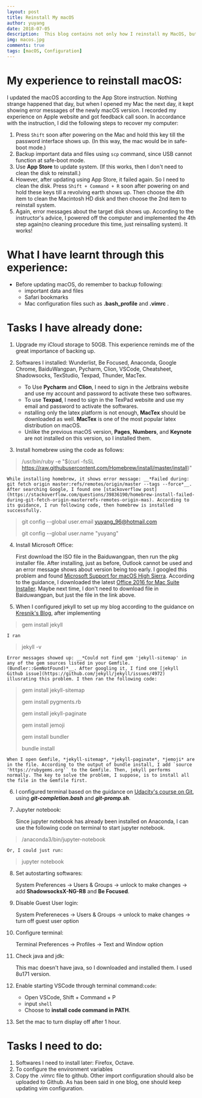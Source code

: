 ```yaml
---
layout: post
title: Reinstall My macOS
author: yuyang
date: 2018-07-05
description:  This blog contains not only how I reinstall my MacOS, but also what I have done to configure my computer.
img: macos.jpg
comments: true
tags: [macOS, Configuration]
---
```


# My experience to reinstall macOS:

I updated the macOS according to the App Store instruction. Nothing strange happened that day, but when I opened my Mac the next day, it kept showing error messages of the newly macOS version. I recorded my experience on Apple website and got feedback call soon. In accordance with the instruction, I did the following steps to recover my computer:

1.  Press `Shift` soon after powering on the Mac and hold this key till the password interface shows up. (In this way, the mac would be in safe-boot mode.)
2.  Backup important data and files using `scp` command, since USB cannot function at safe-boot mode.
3.  Use **App Store** to update system. (If this works, then I don't need to clean the disk to reinstall.)
4.  However, after updating using App Store, it failed again. So I need to clean the disk. Press `Shift + Command + R` soon after powering on and hold these keys till a revolving earth shows up. Then choose the 4th item to clean the Macintosh HD disk and then choose the 2nd item to reinstall system.
5.  Again, error messages about the target disk shows up. According to the instructor's advice, I powered off the computer and implemented the 4th step again(no cleaning procedure this time, just reinsalling system). It works!

# What I have learnt through this experience:

+   Before updating macOS, do remember to backup following:
    +   important data and files
    +   Safari bookmarks
    +   Mac configuration files such as **.bash_profile** and **.vimrc** .
  
# Tasks I have already done:
1. Upgrade my iCloud storage to 50GB. This experience reminds me of the great importance of backing up.

2. Softwares I installed: Wunderlist, Be Focused, Anaconda, Google Chrome, BaiduWangpan, Pycharm, Clion, VSCode, Cheatsheet, Shadowsocks, TexStudio, Texpad, Thunder, MacTex.
    +   To Use **Pycharm** and **Clion**, I need to sign in the Jetbrains website and use my account and password to activate these two softwares.
    +   To use **Texpad**, I need to sign in the TexPad website and use my email and password to activate the softwares.
    +   nstalling only the latex platform is not enough, **MacTex** should be downloaded as well. **MacTex** is one of the most popular latex distribution on macOS. 
    +   Unlike the previous macOS version, **Pages**, **Numbers**, and **Keynote** are not installed on this version, so I installed them. 

3. Install homebrew using the code as follows:
> /usr/bin/ruby -e "$(curl -fsSL https://raw.githubusercontent.com/Homebrew/install/master/install)"

    While installing homebrew, it shows error message: __*Failed during: git fetch origin master:refs/remotes/origin/master --tags --force*__. After searching Google, I found one [stackoverflow post](https://stackoverflow.com/questions/39836190/homebrew-install-failed-during-git-fetch-origin-masterrefs-remotes-origin-mas). According to its guidance, I run following code, then homebrew is installed successfully.
> git config --global user.email yuyang_96@hotmail.com
>
> git config --global user.name "yuyang"

4. Install Microsoft Office:

    First download the ISO file in the Baiduwangpan, then run the pkg installer file. After installing, just as before, Outlook cannot be used and an error message shows about version being too early. I googled this problem and found [Microsoft Support for macOS High Sierra](https://support.office.com/en-us/article/Microsoft-Office-support-for-macOS-10-13-High-Sierra-80bbd3cc-2412-4593-988a-1c5607b26b28). According to the guidance, I downloaded the latest [Office 2016 for Mac Suite Installer](https://go.microsoft.com/fwlink/?linkid=525133). Maybe next time, I don't need to download file in Baiduwangpan, but just the file in the link above.

5. When I configured jekyll to set up my blog according to the guidance on [Kresnik's Blog](http://kresnik.wang/works/tech/2015/06/07/在github-pages网站下用jekyll制作博客教程.html), after implementing 
> gem install jekyll

    I ran 
> jekyll -v

    Error messages showed up: __*Could not find gem 'jekyll-sitemap' in any of the gem sources listed in your Gemfile. (Bundler::GemNotFound)*__. After googling it, I find one [jekyll Github issue](https://github.com/jekyll/jekyll/issues/4972) illusrating this problem. I then ran the following code:
> gem install jekyll-sitemap
> 
> gem install pygments.rb
> 
> gem install jekyll-paginate
> 
> gem install jemoji
> 
> gem install bundler
> 
> bundle install

    When I open Gemfile, *jekyll-sitemap*, *jekyll-paginate*, *jemoji* are in the file. According to the output of bundle install, I add `source 'https://rubygems.org'` to the Gemfile. Then, jekyll performs normally. The key to solve the problem, I suppose, is to install all the file in the Gemfile first.

6. I configured terminal based on the guidance on [Udacity's course on Git](https://classroom.udacity.com/courses/ud775/lessons/2980038599/concepts/33331589510923), using __*git-completion.bash*__ and __*git-promp.sh*__.

7. Jupyter notebook:

    Since jupyter notebook has already been installed on Anaconda, I can use the following code on terminal to start jupyter notebook. 
> /anaconda3/bin/jupyter-notebook

    Or, I could just run:
> jupyter notebook


8. Set autostarting softwares:

    System Preferences -> Users & Groups -> unlock to make changes -> add **ShadowsocksX-NG-R8** and **Be Focused**.

9. Disable Guest User login:

    System Prefereneces -> Users & Groups -> unlock to make changes -> turn off guest user option

10. Configure terminal:

    Terminal Preferences -> Profiles -> Text and Window option

11. Check java and jdk:

    This mac doesn't have java, so I downloaded and installed them. I used 8u171 version.

12. Enable starting VSCode through terminal command:`code`:

    * Open VSCode, Shift + Command + P
    * input `shell`
    * Choose to __install code command in PATH__.

13. Set the mac to turn display off after 1 hour. 


# Tasks I need to do:
1. Softwares I need to install later: Firefox, Octave.
3. To configure the environment variables
4. Copy the .vimrc file to github. Other import configuration should also be uploaded to Github. As has been said in one blog, one should keep updating vim configuration.
